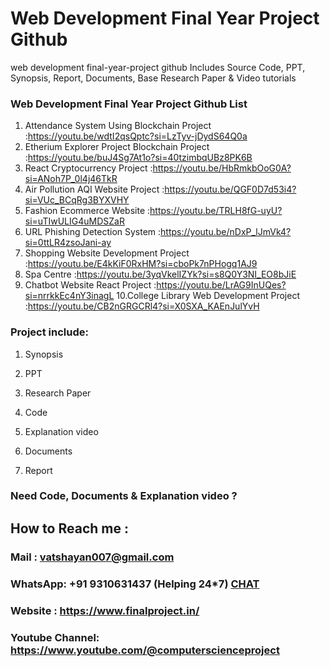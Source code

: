 # Web Development Final Year Project Github
web development final-year-project github Includes Source Code, PPT, Synopsis, Report, Documents, Base Research Paper &amp; Video tutorials

### Web Development Final Year Project Github List
1. Attendance System Using Blockchain Project	               :https://youtu.be/wdtI2qsQptc?si=LzTyv-jDydS64Q0a
2. Etherium Explorer Project Blockchain Project                :https://youtu.be/buJ4Sg7At1o?si=40tzimbqUBz8PK6B
3. React Cryptocurrency Project                                :https://youtu.be/HbRmkbOoG0A?si=ANoh7P_0l4j46TkR
4. Air Pollution AQI Website Project                           :https://youtu.be/QGF0D7d53i4?si=VUc_BCqRg3BYXVHY
5. Fashion Ecommerce Website                                   :https://youtu.be/TRLH8fG-uyU?si=uTIwULIG4uMDSZaR
6. URL Phishing Detection System                               :https://youtu.be/nDxP_lJmVk4?si=0ttLR4zsoJani-ay
7. Shopping Website Development Project	                       :https://youtu.be/E4kKiF0RxHM?si=cboPk7nPHogq1AJ9    
8. Spa Centre	                                               :https://youtu.be/3yqVkelIZYk?si=s8Q0Y3NI_EO8bJiE
9. Chatbot Website React Project	                           :https://youtu.be/LrAG9InUQes?si=nrrkkEc4nY3inagL
10.College Library Web Development Project	                   :https://youtu.be/CB2nGRGCRl4?si=X0SXA_KAEnJulYvH
   
### Project include: 

1. Synopsis

2. PPT

3. Research Paper


4. Code

5. Explanation video

6. Documents

7. Report


### Need Code, Documents & Explanation video ? 

## How to Reach me :

### Mail : vatshayan007@gmail.com 

### WhatsApp: +91 9310631437 (Helping 24*7) **[CHAT](https://wa.me/message/CHWN2AHCPMAZK1)** 

### Website : https://www.finalproject.in/

### Youtube Channel: https://www.youtube.com/@computerscienceproject
